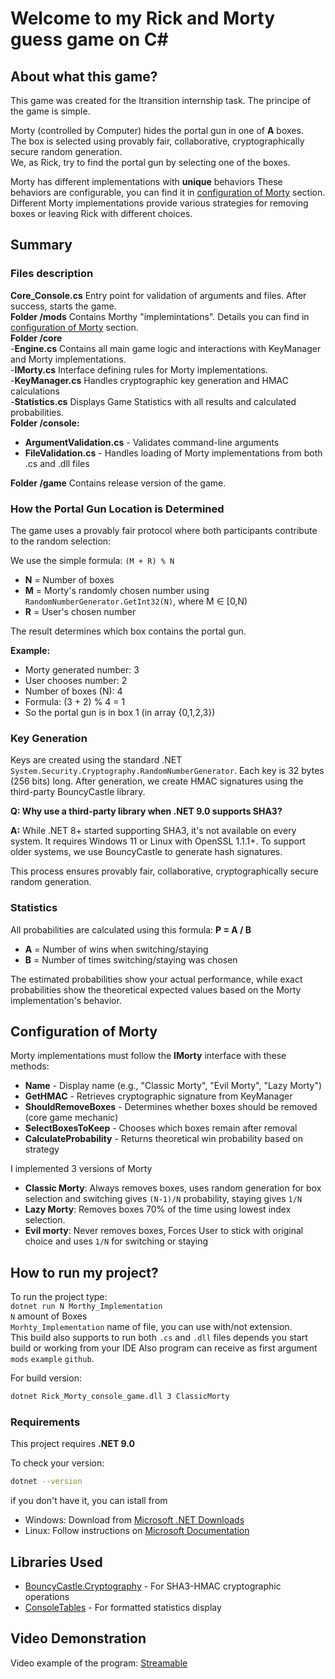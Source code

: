 # Welcome to my Rick and Morty guess game on C#
## About what this game?
This game was created for the Itransition internship task.
The principe of the game is simple.

Morty (controlled by Computer) hides the portal gun in one of **A** boxes.  
The box is selected using provably fair, collaborative, cryptographically secure random generation.  
We, as Rick, try to find the portal gun by selecting one of the boxes.

Morty has different implementations with **unique** behaviors
These behaviors are configurable, you can find it in [configuration of Morty](#configuration-of-morty) section.  
Different Morty implementations provide various strategies for removing boxes or leaving Rick with different choices.

## Summary

### Files description

**Core_Console.cs** Entry point for validation of arguments and files. After success, starts the game.  
**Folder /mods** Contains Morthy "implemintations". Details you can find in [configuration of Morty](#configuration-of-morty) section.  
**Folder /core**  
-**Engine.cs** Contains all main game logic and interactions with KeyManager and Morty implementations.    
-**IMorty.cs** Interface defining rules for Morty implementations.  
-**KeyManager.cs** Handles cryptographic key generation and HMAC calculations  
-**Statistics.cs** Displays Game Statistics with all results and calculated probabilities.  
**Folder /console:**
- **ArgumentValidation.cs** - Validates command-line arguments
- **FileValidation.cs** - Handles loading of Morty implementations from both .cs and .dll files

**Folder /game** Contains release version of the game.

### How the Portal Gun Location is Determined

The game uses a provably fair protocol where both participants contribute to the random selection:

We use the simple formula: `(M + R) % N`

- **N** = Number of boxes
- **M** = Morty's randomly chosen number using `RandomNumberGenerator.GetInt32(N)`, where M ∈ [0,N)
- **R** = User's chosen number

The result determines which box contains the portal gun.

**Example:**
- Morty generated number: 3
- User chooses number: 2
- Number of boxes (N): 4
- Formula: (3 + 2) % 4 = 1
- So the portal gun is in box 1 (in array {0,1,2,3})


### Key Generation

Keys are created using the standard .NET `System.Security.Cryptography.RandomNumberGenerator`. Each key is 32 bytes (256 bits) long. After generation, we create HMAC signatures using the third-party BouncyCastle library.

**Q: Why use a third-party library when .NET 9.0 supports SHA3?**

**A:** While .NET 8+ started supporting SHA3, it's not available on every system. It requires Windows 11 or Linux with OpenSSL 1.1.1+. To support older systems, we use BouncyCastle to generate hash signatures.

This process ensures provably fair, collaborative, cryptographically secure random generation.

### Statistics

All probabilities are calculated using this formula:
**P = A / B**
- **A** = Number of wins when switching/staying
- **B** = Number of times switching/staying was chosen

The estimated probabilities show your actual performance, while exact probabilities show the theoretical expected values based on the Morty implementation's behavior.


## Configuration of Morty

Morty implementations must follow the **IMorty** interface with these methods:

- **Name** - Display name (e.g., "Classic Morty", "Evil Morty", "Lazy Morty")
- **GetHMAC** - Retrieves cryptographic signature from KeyManager
- **ShouldRemoveBoxes** - Determines whether boxes should be removed (core game mechanic)
- **SelectBoxesToKeep** - Chooses which boxes remain after removal
- **CalculateProbability** - Returns theoretical win probability based on strategy

I implemented 3 versions of Morty  

- **Classic Morty**: Always removes boxes, uses random generation for box selection and switching gives `(N-1)/N` probability, staying gives `1/N`  
- **Lazy Morty**: Removes boxes 70% of the time using lowest index selection.  
- **Evil morty**: Never removes boxes, Forces User to stick with original choice and uses `1/N` for switching or staying  


## How to run my project?

To run the project type:  
`dotnet run N Morthy_Implementation`  
`N` amount of Boxes  
`Morhty_Implementation` name of file, you can use with/not extension.  
This build also supports to run both `.cs` and `.dll` files depends you start build or working from your IDE
Also program can receive as first argument `mods` `example` `github`.

For build version:
```bash
dotnet Rick_Morty_console_game.dll 3 ClassicMorty
```


### Requirements

This project requires **.NET 9.0**

To check your version:
```bash
dotnet --version
```

if you don't have it, you can istall from 
- Windows: Download from [Microsoft .NET Downloads](https://dotnet.microsoft.com/en-us/download)
- Linux: Follow instructions on [Microsoft Documentation](https://learn.microsoft.com/en-us/dotnet/core/install/linux)

## Libraries Used

- [BouncyCastle.Cryptography](https://github.com/bcgit/bc-csharp) - For SHA3-HMAC cryptographic operations
- [ConsoleTables](https://github.com/khalidabuhakmeh/ConsoleTables) - For formatted statistics display


## Video Demonstration

Video example of the program: [Streamable](https://streamable.com/236ft5)

